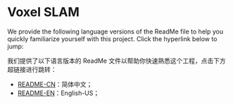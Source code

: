 # Voxel SLAM

We provide the following language versions of the ReadMe file to help you quickly familiarize yourself with this project. Click the hyperlink below to jump:

我们提供了以下语言版本的 ReadMe 文件以帮助你快速熟悉这个工程，点击下方超链接进行跳转：

* [README-CN](./resources//ReadMe-CN.md)：简体中文；
* [README-EN](./resources//ReadMe-EN.md)：English-US；
